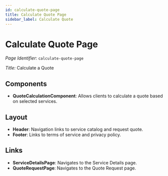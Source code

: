 ```yaml
---
id: calculate-quote-page
title: Calculate Quote Page
sidebar_label: Calculate Quote
---
```


# Calculate Quote Page

*Page Identifier:* `calculate-quote-page`

*Title:* Calculate a Quote

## Components
- **QuoteCalculationComponent**: Allows clients to calculate a quote based on selected services.

## Layout
- **Header**: Navigation links to service catalog and request quote.
- **Footer**: Links to terms of service and privacy policy.

## Links
- **ServiceDetailsPage**: Navigates to the Service Details page.
- **QuoteRequestPage**: Navigates to the Quote Request page.
